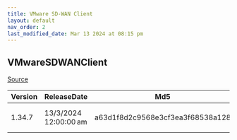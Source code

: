 ```yaml
---
title: VMware SD-WAN Client
layout: default
nav_order: 2
last_modified_date: Mar 13 2024 at 08:15 pm
---
```


## VMwareSDWANClient

[Source](https://docs.vmware.com/en/VMware-SD-WAN-Client/index.html)

| Version | ReleaseDate           | Md5                              | Sha256                                                           | Size     | Type | URI                                                                                 |
| ------- | --------------------- | -------------------------------- | ---------------------------------------------------------------- | -------- | ---- | ----------------------------------------------------------------------------------- |
| 1.34.7  | 13/3/2024 12:00:00 am | a63d1f8d2c9568e3cf3ea3f68538a128 | 429dc7f147c05887034c7fd2f41acca81bf4418166983085ab2fbc7e517c5353 | 88.85 MB | exe  | https://download3.vmware.com/software/SD-WAN-CLIENT/SDWANClientInstaller-1-34-7.exe |
